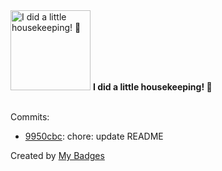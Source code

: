 <img src="https://my-badges.github.io/my-badges/chore-commit.png" alt="I did a little housekeeping! 🧹" title="I did a little housekeeping! 🧹" width="128">
<strong>I did a little housekeeping! 🧹</strong>
<br><br>

Commits:

- <a href="https://github.com/martinmose/agentlink/commit/9950cbc80090b3943b0be112c5eb070fff763e3c">9950cbc</a>: chore: update README


Created by <a href="https://github.com/my-badges/my-badges">My Badges</a>